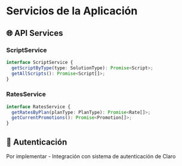 # Servicios de la Aplicación

## 🌐 API Services

### ScriptService
```typescript
interface ScriptService {
  getScriptByType(type: SolutionType): Promise<Script>;
  getAllScripts(): Promise<Script[]>;
}
```

### RatesService
```typescript
interface RatesService {
  getRatesByPlan(planType: PlanType): Promise<Rate[]>;
  getCurrentPromotions(): Promise<Promotion[]>;
}
```

## 🔐 Autenticación
Por implementar - Integración con sistema de autenticación de Claro 